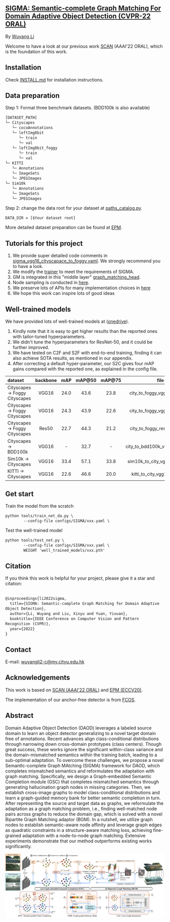 ## [SIGMA: Semantic-complete Graph Matching For Domain Adaptive Object Detection (CVPR-22 ORAL)](https://arxiv.org/pdf/2203.06398.pdf)

By [Wuyang Li](https://wymancv.github.io/wuyang.github.io/)

Welcome to have a look at our previous work [SCAN](https://github.com/CityU-AIM-Group/SCAN) (AAAI'22 ORAL), which is the foundation of this work.


## Installation

Check [INSTALL.md](https://github.com/CityU-AIM-Group/SIGMA/blob/main/INSTALL.md) for installation instructions.

## Data preparation

Step 1: Format three benchmark datasets. (BDD100k is also available)

```
[DATASET_PATH]
└─ Cityscapes
   └─ cocoAnnotations
   └─ leftImg8bit
      └─ train
      └─ val
   └─ leftImg8bit_foggy
      └─ train
      └─ val
└─ KITTI
   └─ Annotations
   └─ ImageSets
   └─ JPEGImages
└─ Sim10k
   └─ Annotations
   └─ ImageSets
   └─ JPEGImages
```

Step 2: change the data root for your dataset at [paths_catalog.py](https://github.com/CityU-AIM-Group/SIGMA/blob/main/fcos_core/config/paths_catalog.py).

```
DATA_DIR = [$Your dataset root]
```
More detailed dataset preparation can be found at [EPM](https://github.com/chengchunhsu/EveryPixelMatters). 

## Tutorials for this project
1) We provide super detailed code comments in [sigma_vgg16_cityscapace_to_foggy.yaml](https://github.com/CityU-AIM-Group/SIGMA/blob/main/configs/SIGMA/sigma_vgg16_cityscapace_to_foggy.yaml). We strongly recommend you to have a look.
2) We modify the [trainer](https://github.com/CityU-AIM-Group/SIGMA/blob/main/fcos_core/engine/trainer.py) to meet the requirements of SIGMA.
3) GM is integrated in this "middle layer" [graph_matching_head](https://github.com/CityU-AIM-Group/SIGMA/blob/main/fcos_core/modeling/rpn/fcos/graph_matching_head.py).
4) Node sampling is conducted in [here](https://github.com/CityU-AIM-Group/SIGMA/blob/main/fcos_core/modeling/rpn/fcos/loss.py).
5) We preserve lots of APIs for many implementation choices in [here](https://github.com/CityU-AIM-Group/SIGMA/blob/main/fcos_core/config/defaults.py)
6) We hope this work can inspire lots of good ideas

## Well-trained models
We have provided lots of well-trained models at ([onedrive](https://portland-my.sharepoint.com/:f:/g/personal/wuyangli2-c_my_cityu_edu_hk/Eh94jXa1NSxAilUAE68-T0MBckTxK3Tm-ggmzZRJTHNHww?e=B30DNw)).
1) Kindly note that it is easy to get higher results than the reported ones with tailor-tuned hyperparameters.
2) We didn't tune the hyperparameters for ResNet-50, and it could be further improved.
3) We have tested on C2F and S2F with end-to-end training, finding it can also achieve SOTA results, as mentioned in our appendix.
4) After correcting a default hyper-parameter, our S2C gives four mAP gains compared with the reported one, as explained in the config file.
<!-- 4) As mentioned in the paper, we tried to obtain the best results with two-stage training, which will be provided in the future.  -->

| dataset | backbone |   mAP	 | mAP@50 |  mAP@75 |	 file-name |	
| :-----| :----: | :----: |:-----:| :----: | :----: | 
| Cityscapes -> Foggy Cityscapes | VGG16 | 24.0 |43.6|23.8| city_to_foggy_vgg16_43.58_mAP.pth|
| Cityscapes -> Foggy Cityscapes | VGG16 | 24.3 |43.9|22.6| city_to_foggy_vgg16_43.90_mAP.pth|
| Cityscapes -> Foggy Cityscapes | Res50 | 22.7 |44.3|21.2| city_to_foggy_res50_44.26_mAP.pth|
| Cityscapes -> BDD100k| VGG16 | - |32.7|- |city_to_bdd100k_vgg16_32.65_mAP.pth|
| Sim10k -> Cityscapes | VGG16 | 33.4 |57.1 |33.8 |sim10k_to_city_vgg16_53.73_mAP.pth|
| KITTI -> Cityscapes | VGG16 | 22.6 |46.6 |20.0 |kitti_to_city_vgg16_46.45_mAP.pth|

## Get start

Train the model from the scratch
```
python tools/train_net_da.py \
        --config-file configs/SIGMA/xxx.yaml \

```
Test the well-trained model
```
python tools/test_net.py \
        --config-file configs/SIGMA/xxx.yaml \
        WEIGHT 'well_trained_models/xxx.pth'

```


## Citation 

If you think this work is helpful for your project, please give it a star and citation:
```

@inproceedings{li2022sigma,
  title={SIGMA: Semantic-complete Graph Matching for Domain Adaptive Object Detection},
  author={Li, Wuyang and Liu, Xinyu and Yuan, Yixuan},
  booktitle={IEEE Conference on Computer Vision and Pattern Recognition (CVPR)},
  year={2022}
}
```


## Contact

E-mail: wuyangli2-c@my.cityu.edu.hk 
<!-- Wechat: 17720031102 -->

## Acknowledgements 

This work is based on [SCAN (AAAI'22 ORAL)](https://github.com/CityU-AIM-Group/SCAN) and [EPM (ECCV20)](https://github.com/chengchunhsu/EveryPixelMatters). 

The implementation of our anchor-free detector is from [FCOS](https://github.com/tianzhi0549/FCOS/tree/f0a9731dac1346788cc30d5751177f2695caaa1f).


## Abstract

Domain Adaptive Object Detection (DAOD) leverages a labeled source domain to learn an object detector generalizing to a novel target domain free of annotations. Recent advances align class-conditional distributions through narrowing down cross-domain prototypes (class centers). Though great success, these works ignore the significant within-class variance and the domain-mismatched semantics within the training batch, leading to a sub-optimal adaptation. To overcome these challenges, we propose a novel SemantIc-complete Graph MAtching (SIGMA) framework for DAOD, which completes mismatched semantics and reformulates the adaptation with graph matching. Specifically, we design a Graph-embedded Semantic Completion module (GSC) that completes mismatched semantics through generating hallucination graph nodes in missing categories. Then, we establish cross-image graphs to model class-conditional distributions and learn a graph-guided memory bank for better semantic completion in turn. After representing the source and target data as graphs, we reformulate the adaptation as a graph matching problem, i.e., finding well-matched node pairs across graphs to reduce the domain gap, which is solved with a novel Bipartite Graph Matching adaptor (BGM). In a nutshell, we utilize graph nodes to establish semantic-aware node affinity and leverage graph edges as quadratic constraints in a structure-aware matching loss, achieving fine-grained adaptation with a node-to-node graph matching. Extensive experiments demonstrate that our method outperforms existing works significantly.

![image](https://github.com/CityU-AIM-Group/SIGMA/blob/main/overall.png)
